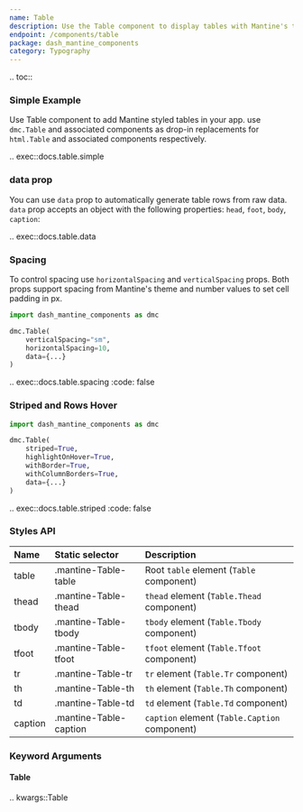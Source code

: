 ```yaml
---
name: Table
description: Use the Table component to display tables with Mantine's theme styles. An alternative to html.Table
endpoint: /components/table
package: dash_mantine_components
category: Typography
---
```


.. toc::

### Simple Example

Use Table component to add Mantine styled tables in your app. use `dmc.Table` and associated components as
drop-in replacements for `html.Table` and associated components respectively.

.. exec::docs.table.simple

### data prop

You can use `data` prop to automatically generate table rows from raw data. 
`data` prop accepts an object with the following properties: `head`, `foot`, `body`, `caption`:

.. exec::docs.table.data

### Spacing

To control spacing use `horizontalSpacing` and `verticalSpacing` props. Both props support spacing from Mantine's theme
and number values to set cell padding in px.

```python
import dash_mantine_components as dmc

dmc.Table(
    verticalSpacing="sm",
    horizontalSpacing=10,
    data={...}
)
```

.. exec::docs.table.spacing
    :code: false

### Striped and Rows Hover

```python
import dash_mantine_components as dmc

dmc.Table(
    striped=True,
    highlightOnHover=True,
    withBorder=True,
    withColumnBorders=True,
    data={...}
)
```

.. exec::docs.table.striped
    :code: false

### Styles API

| Name    | Static selector        | Description                                   |
|:--------|:-----------------------|:----------------------------------------------|
| table   | .mantine-Table-table   | Root `table` element (`Table` component)      |
| thead   | .mantine-Table-thead   | `thead` element (`Table.Thead` component)     |
| tbody   | .mantine-Table-tbody   | `tbody` element (`Table.Tbody` component)     |
| tfoot   | .mantine-Table-tfoot   | `tfoot` element (`Table.Tfoot` component)     |
| tr      | .mantine-Table-tr      | `tr` element (`Table.Tr` component)           |
| th      | .mantine-Table-th      | `th` element (`Table.Th` component)           |
| td      | .mantine-Table-td      | `td` element (`Table.Td` component)           |
| caption | .mantine-Table-caption | `caption` element (`Table.Caption` component) |

### Keyword Arguments

#### Table

.. kwargs::Table
